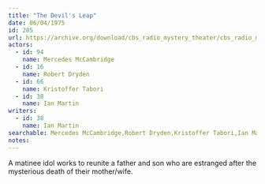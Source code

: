 ```yaml
---
title: "The Devil's Leap"
date: 06/04/1975
id: 285
url: https://archive.org/download/cbs_radio_mystery_theater/cbs_radio_mystery_theater-0251-0300.zip/cbs_radio_mystery_theater-0251-0300%2Fcbsrmt_0285_devils_leap.mp3
actors:  
  - id: 94
    name: Mercedes McCambridge  
  - id: 16
    name: Robert Dryden  
  - id: 66
    name: Kristoffer Tabori  
  - id: 38
    name: Ian Martin
writers:  
  - id: 38
    name: Ian Martin
searchable: Mercedes McCambridge,Robert Dryden,Kristoffer Tabori,Ian Martin Ian Martin
notes:  
---
```

A matinee idol works to reunite a father and son who are estranged after the mysterious death of their mother/wife.